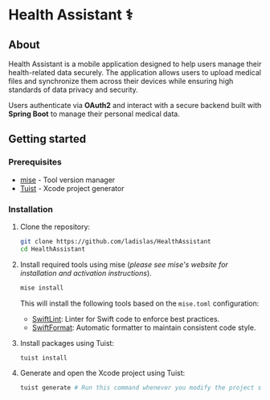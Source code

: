 # Health Assistant ⚕️

## About

Health Assistant is a mobile application designed to help users manage their health-related data securely. The application allows users to upload medical files and synchronize them across their devices while ensuring high standards of data privacy and security.

Users authenticate via **OAuth2** and interact with a secure backend built with **Spring Boot** to manage their personal medical data.

## Getting started

### Prerequisites

- [mise](https://mise.jdx.dev/) - Tool version manager
- [Tuist](https://tuist.io/) - Xcode project generator

### Installation

1. Clone the repository:

    ```bash
    git clone https://github.com/ladislas/HealthAssistant
    cd HealthAssistant
    ```

1. Install required tools using mise (*please see mise's website for installation and activation instructions*).

    ```bash
    mise install
    ```

    This will install the following tools based on the `mise.toml` configuration:

    - [SwiftLint](https://github.com/realm/SwiftLint): Linter for Swift code to enforce best practices.
    - [SwiftFormat](https://github.com/nicklockwood/SwiftFormat): Automatic formatter to maintain consistent code style.

1. Install packages using Tuist:

    ```bash
    tuist install
    ```

1. Generate and open the Xcode project using Tuist:

    ```bash
    tuist generate # Run this command whenever you modify the project structure
    ```
